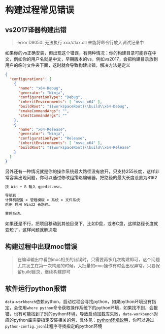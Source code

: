 # 构建过程常见错误

## vs2017译器构建出错

> error D8050: 无法执行 xxx/c1xx.dll  未能将命令行放入调试记录中

如果你的vs正确安装，但出现这个错误，有两种情况：你的构建目录可能存在中文，例如你的用户名就是中文，早期版本的vs，例如vs2017，会把构建目录放到用户的临时文件夹下面，这时就会导致构建出错，解决方法是定义
```json
{
  "configurations": [
    {
      "name": "x64-Debug",
      "generator": "Ninja",
      "configurationType": "Debug",
      "inheritEnvironments": [ "msvc_x64" ],
      "buildRoot": "${workspaceRoot}\\build\\x64-Debug",
      "cmakeCommandArgs": "",
      "ctestCommandArgs": ""
    },
    {
      "name": "x64-Release",
      "generator": "Ninja",
      "configurationType": "Release",
      "inheritEnvironments": [ "msvc_x64" ],
      "buildRoot": "${workspaceRoot}\\build\\x64-Release"
    }
  ]
}
```

另外还有一种情况就是你的操作系统最大路径没有放开，只支持255长度，这样非常容易出现问题，你可以通过修改组策略编辑器，把路径的最大长度设置为8192

```txt
按 Win + R 输入 gpedit.msc。

导航到：
计算机配置 > 管理模板 > 系统 > 文件系统
启用 启用 Win32 长路径。

重启系统。
```
如果还是不行，把项目移动到其他目录下，比如D盘，或者C盘，这样路径长度就变短了，这样问题就解决啦

## 构建过程中出现moc错误

> 在编译输出中看到moc相关的错误时，只需要再多几次构建即可，这个问题尤其发生在第一次构建的时候，大批量的moc操作有时会出现异常，只要保留build目录，继续构建即可

## 软件运行python报错

`data-workbench`依赖python，启动过程会寻找python，如果python环境没有指定，会使用`where python`命令获取操作系统下的python环境，如果找不到，会报错，也有可能找到了别的python环境，导致启动加载库失败，`data-workbench`对应的python库需要指定安装相关的包，具体见：[python环境说明](./python环境.md)，你可以通过`python-config.json`让程序寻找指定的python环境



